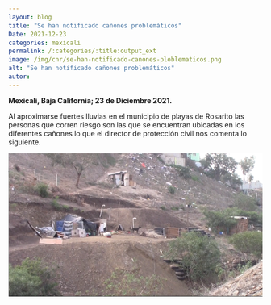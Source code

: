 ```yaml
---
layout: blog
title: "Se han notificado cañones problemáticos"
Date: 2021-12-23
categories: mexicali
permalink: /:categories/:title:output_ext
image: /img/cnr/se-han-notificado-canones-ploblematicos.png
alt: "Se han notificado cañones problemáticos"
autor:
---
```


**Mexicali, Baja California; 23 de Diciembre 2021.** 

 Al aproximarse fuertes lluvias en el municipio de playas de Rosarito las personas que corren riesgo son las que se encuentran ubicadas en los diferentes cañones lo que el director de protección civil nos comenta lo siguiente.

<div id="carouselExampleSlidesOnly" class="carousel slide" data-ride="carousel">
  <div class="carousel-inner">
    <div class="carousel-item active">
       <img class="d-block w-100" src="/img/cnr/se-han-notificado-canones-ploblematicos.png" loading="lazy"  alt="Se han notificado cañones problemáticos">
    </div>
  </div>
</div>